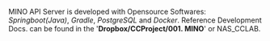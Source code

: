 MINO API Server is developed with Opensource Softwares: _Springboot(Java)_, _Gradle_, _PostgreSQL_ and _Docker_.
Reference Development Docs. can be found in the '**Dropbox/CCProject/001. MINO**' or NAS_CCLAB.
